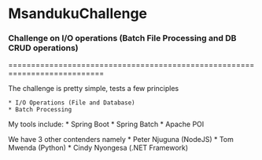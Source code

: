 # MsandukuChallenge #
### Challenge on I/O operations (Batch File Processing and DB CRUD operations) ###
===========================================================================

The challenge is pretty simple, tests a few principles
    
    * I/O Operations (File and Database)
    * Batch Processing
    
My tools include: 
     * Spring Boot 
     * Spring Batch
     * Apache POI
    

We have 3 other contenders namely
     * Peter Njuguna (NodeJS)
     * Tom Mwenda (Python)
     * Cindy Nyongesa (.NET Framework)
